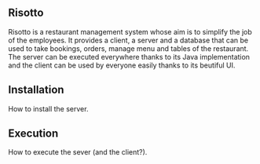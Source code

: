 Risotto
-----------------------------

Risotto is a restaurant management system whose aim is to simplify the job of
the employees.
It provides a client, a server and a database that can be used to take bookings,
orders, manage menu and tables of the restaurant.
The server can be executed everywhere thanks to its Java implementation and the
client can be used by everyone easily thanks to its beutiful UI.

## Installation
How to install the server.

## Execution
How to execute the sever (and the client?).